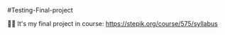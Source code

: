#Testing-Final-project

:man_student: It's my final project in course: https://stepik.org/course/575/syllabus
